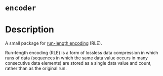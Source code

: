 # `encoder`

# Description

A small package for [run-length encoding](https://en.wikipedia.org/wiki/Run-length_encoding) (RLE).

Run-length encoding (RLE) is a form of lossless data compression in which runs of data (sequences in which the same data value occurs in many consecutive data elements) are stored as a single data value and count, rather than as the original run.